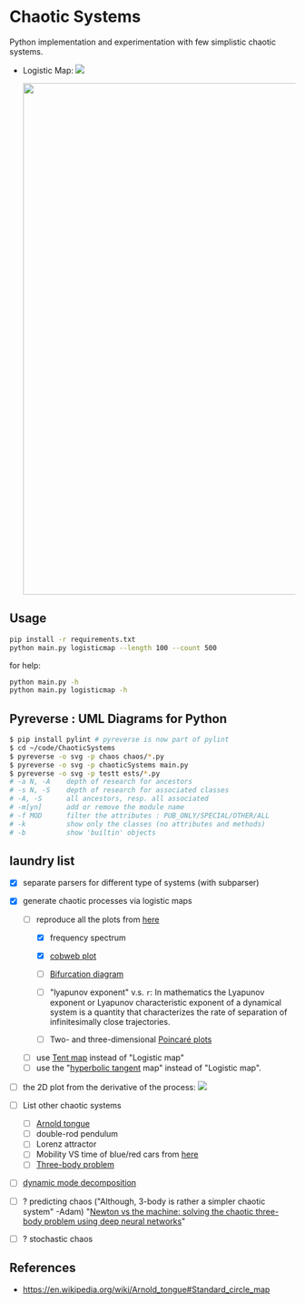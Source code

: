 # Chaotic Systems
Python implementation and experimentation with few simplistic chaotic systems.

* Logistic Map: <img src="https://render.githubusercontent.com/render/math?math=x_{t %2B 1}=rx_{t}(x_{t} %2B 1)">  
  <p align="center">
      <img src="https://github.com/saeedghsh/ChaoticSystems/blob/master/images/logisticmap_animation.gif" width="900">
  </p>

## Usage
```bash
pip install -r requirements.txt
python main.py logisticmap --length 100 --count 500
```
for help:
```bash
python main.py -h
python main.py logisticmap -h
```

## Pyreverse : UML Diagrams for Python
```bash
$ pip install pylint # pyreverse is now part of pylint
$ cd ~/code/ChaoticSystems
$ pyreverse -o svg -p chaos chaos/*.py
$ pyreverse -o svg -p chaoticSystems main.py
$ pyreverse -o svg -p testt ests/*.py
# -a N, -A    depth of research for ancestors
# -s N, -S    depth of research for associated classes
# -A, -S      all ancestors, resp. all associated
# -m[yn]      add or remove the module name
# -f MOD      filter the attributes : PUB_ONLY/SPECIAL/OTHER/ALL
# -k          show only the classes (no attributes and methods)
# -b          show 'builtin' objects
```

## laundry list
* [x] separate parsers for different type of systems (with subparser)
* [x] generate chaotic processes via logistic maps
  - [ ] reproduce all the plots from [here](https://en.wikipedia.org/wiki/Logistic_map)
    + [x] frequency spectrum
    + [x] [cobweb plot](https://en.wikipedia.org/wiki/Cobweb_plot)
    + [ ] [Bifurcation diagram](https://en.wikipedia.org/wiki/Bifurcation_diagram)
    + [ ] "lyapunov exponent" v.s. `r`: In mathematics the Lyapunov
      exponent or Lyapunov characteristic exponent of a dynamical
      system is a quantity that characterizes the rate of separation
      of infinitesimally close trajectories.

    + [ ] Two- and three-dimensional [Poincaré plots](https://en.wikipedia.org/wiki/Poincar%C3%A9_plot)
  - [ ] use [Tent map](https://en.wikipedia.org/wiki/Tent_map) instead of "Logistic map"
  - [ ] use the "[hyperbolic tangent](https://en.wikipedia.org/wiki/Hyperbolic_functions) map" instead of "Logistic map".

* [ ] the 2D plot from the derivative of the process: <img src="https://render.githubusercontent.com/render/math?math=(x,y)=(dX_{t}, dX_{t %2B 1})">

* [ ] List other chaotic systems
  - [ ] [Arnold tongue](https://en.wikipedia.org/wiki/Arnold_tongue)
  - [ ] double-rod pendulum
  - [ ] Lorenz attractor 
  - [ ] Mobility VS time of blue/red cars from [here](https://en.wikipedia.org/wiki/Chaos_theory)
  - [ ] [Three-body problem](https://en.wikipedia.org/wiki/Three-body_problem)

* [ ] [dynamic mode decomposition](https://en.wikipedia.org/wiki/Dynamic_mode_decomposition)

* [ ] ? predicting chaos ("Although, 3-body is rather a simpler chaotic system" -Adam) "[Newton vs the machine: solving the chaotic three-body problem using deep neural networks](https://arxiv.org/abs/1910.07291)"
* [ ] ? stochastic chaos

## References
* https://en.wikipedia.org/wiki/Arnold_tongue#Standard_circle_map
